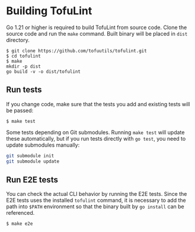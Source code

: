# Building TofuLint

Go 1.21 or higher is required to build TofuLint from source code. Clone the source code and run the `make` command. Built binary will be placed in `dist` directory.

```console
$ git clone https://github.com/tofuutils/tofulint.git
$ cd tofulint
$ make
mkdir -p dist
go build -v -o dist/tofulint
```

## Run tests

If you change code, make sure that the tests you add and existing tests will be passed:

```console
$ make test
```

Some tests depending on Git submodules. Running `make test` will update these automatically, but if you run tests directly with `go test`, you need to update submodules manually:

```sh
git submodule init
git submodule update
```

## Run E2E tests

You can check the actual CLI behavior by running the E2E tests. Since the E2E tests uses the installed `tofulint` command, it is necessary to add the path into `$PATH` environment so that the binary built by `go install` can be referenced.

```console
$ make e2e
```
